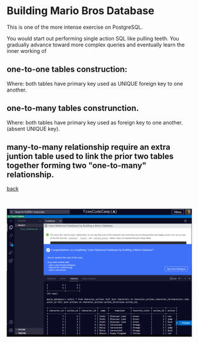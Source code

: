 # Building Mario Bros Database

This is one of the more intense exercise on PostgreSQL.

You would start out performing single action SQL like pulling teeth.  You gradually advance toward more complex queries and eventually learn the inner working of 

## **one-to-one** tables construction:
Where: both tables have primary key used as UNIQUE foreign key to one another.

## **one-to-many** tables construnction.
Where: both tables have primary key used as foreign key to one another.  (absent UNIQUE key).

## **many-to-many** relationship require an extra juntion table used to link the prior two tables together forming two "one-to-many" relationship.

[back](https://github.com/hurricanemark/relational_database#learn-relational-databases-by-building-a-mario-database)

<br>

![snapshot](../Snapthots/MarioDatabase.PNG)
